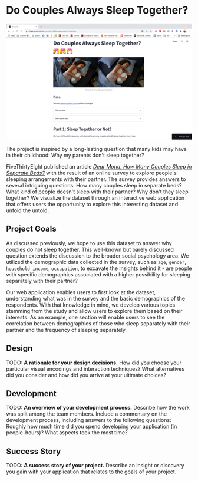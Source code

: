 # Do Couples Always Sleep Together?

![A screenshot of your application. Could be a GIF.](Figs/screenshot.png)

The project is inspired by a long-lasting question that many kids may have in their childhood: Why my parents don't sleep together?

FiveThirtyEight published an article [*Dear Mona, How Many Couples Sleep in Separate Beds?*](https://fivethirtyeight.com/features/dear-mona-how-many-couples-sleep-in-separate-beds/) with the result of an online survey to explore people's sleeping arrangements with their partner. The survey provides answers to several intriguing questions: How many couples sleep in separate beds? What kind of people doesn't sleep with their partner? Why don't they sleep together? We visualize the dataset through an interactive web application that offers users the opportunity to explore this interesting dataset and unfold the untold.


## Project Goals

As discussed previously, we hope to use this dataset to answer why couples do not sleep together. This well-known but barely discussed question extends the discussion to the broader social psychology area. We utilized the demographic data collected in the survey, such as `age`, `gender`, `household income`, `occupation`, to excavate the insights behind it - are people with specific demographics associated with a higher possibility for sleeping separately with their partner?

Our web application enables users to first look at the dataset, understanding what was in the survey and the basic demographics of the respondents. With that knowledge in mind, we develop various topics stemming from the study and allow users to explore them based on their interests. As an example, one section will enable users to see the correlation between demographics of those who sleep separately with their partner and the frequency of sleeping separately.


## Design

TODO: **A rationale for your design decisions.** How did you choose your particular visual encodings and interaction techniques? What alternatives did you consider and how did you arrive at your ultimate choices?


## Development

TODO: **An overview of your development process.** Describe how the work was split among the team members. Include a commentary on the development process, including answers to the following questions: Roughly how much time did you spend developing your application (in people-hours)? What aspects took the most time?


## Success Story

TODO:  **A success story of your project.** Describe an insight or discovery you gain with your application that relates to the goals of your project.
